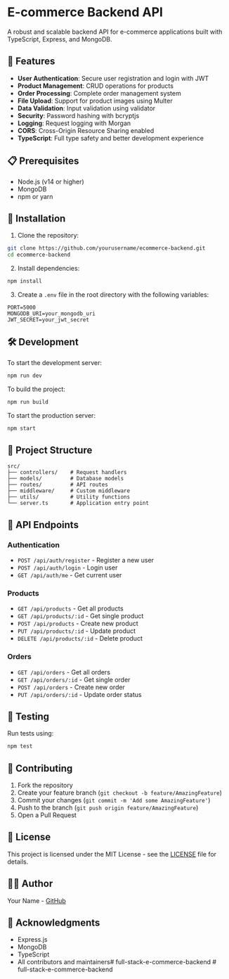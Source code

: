 # E-commerce Backend API

A robust and scalable backend API for e-commerce applications built with TypeScript, Express, and MongoDB.

## 🚀 Features

- **User Authentication**: Secure user registration and login with JWT
- **Product Management**: CRUD operations for products
- **Order Processing**: Complete order management system
- **File Upload**: Support for product images using Multer
- **Data Validation**: Input validation using validator
- **Security**: Password hashing with bcryptjs
- **Logging**: Request logging with Morgan
- **CORS**: Cross-Origin Resource Sharing enabled
- **TypeScript**: Full type safety and better development experience

## 📋 Prerequisites

- Node.js (v14 or higher)
- MongoDB
- npm or yarn

## 🔧 Installation

1. Clone the repository:
```bash
git clone https://github.com/yourusername/ecommerce-backend.git
cd ecommerce-backend
```

2. Install dependencies:
```bash
npm install
```

3. Create a `.env` file in the root directory with the following variables:
```env
PORT=5000
MONGODB_URI=your_mongodb_uri
JWT_SECRET=your_jwt_secret
```

## 🛠️ Development

To start the development server:
```bash
npm run dev
```

To build the project:
```bash
npm run build
```

To start the production server:
```bash
npm start
```

## 📁 Project Structure

```
src/
├── controllers/    # Request handlers
├── models/         # Database models
├── routes/         # API routes
├── middleware/     # Custom middleware
├── utils/          # Utility functions
└── server.ts       # Application entry point
```

## 🔐 API Endpoints

### Authentication
- `POST /api/auth/register` - Register a new user
- `POST /api/auth/login` - Login user
- `GET /api/auth/me` - Get current user

### Products
- `GET /api/products` - Get all products
- `GET /api/products/:id` - Get single product
- `POST /api/products` - Create new product
- `PUT /api/products/:id` - Update product
- `DELETE /api/products/:id` - Delete product

### Orders
- `GET /api/orders` - Get all orders
- `GET /api/orders/:id` - Get single order
- `POST /api/orders` - Create new order
- `PUT /api/orders/:id` - Update order status

## 🧪 Testing

Run tests using:
```bash
npm test
```

## 🤝 Contributing

1. Fork the repository
2. Create your feature branch (`git checkout -b feature/AmazingFeature`)
3. Commit your changes (`git commit -m 'Add some AmazingFeature'`)
4. Push to the branch (`git push origin feature/AmazingFeature`)
5. Open a Pull Request

## 📝 License

This project is licensed under the MIT License - see the [LICENSE](LICENSE) file for details.

## 👨‍💻 Author

Your Name - [GitHub](https://github.com/yourusername)

## 🙏 Acknowledgments

- Express.js
- MongoDB
- TypeScript
- All contributors and maintainers#   f u l l - s t a c k - e - c o m m e r c e - b a c k e n d 
 
 # full-stack-e-commerce-backend

